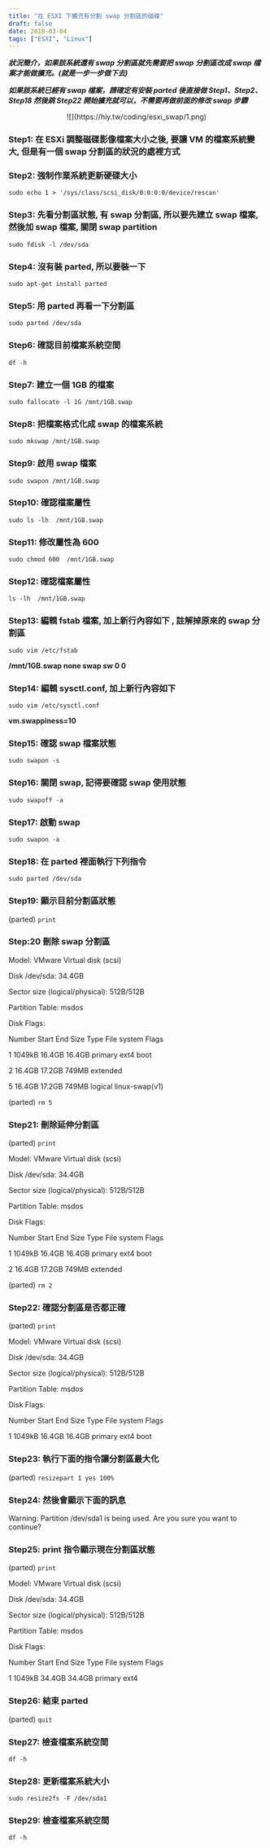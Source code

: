 ```yaml
---
title: "在 ESXI 下擴充有分割 swap 分割區的磁碟"
draft: false
date: 2018-03-04
tags: ["ESXI", "Linux"]
---
```



***狀況簡介，如果該系統還有 swap 分割區就先需要把 swap 分割區改成 swap 檔案才能做擴充。(就是一步一步做下去)***

***如果該系統已經有 swap 檔案，請確定有安裝 parted 後直接做 Step1、Step2、Step18 然後跳 Step22 開始擴充就可以，不需要再做前面的修改 swap 步驟***


<!--more-->

<center>
![](https://hiy.tw/coding/esxi_swap/1.png)
</center>

### Step1: 在 ESXi 調整磁碟影像檔案大小之後, 要讓 VM 的檔案系統變大, 但是有一個 swap 分割區的狀況的處裡方式


### Step2:  強制作業系統更新硬碟大小

`sudo echo 1 > '/sys/class/scsi_disk/0:0:0:0/device/rescan'`


### Step3: 先看分割區狀態, 有 swap 分割區, 所以要先建立 swap 檔案, 然後加 swap 檔案, 關閉 swap partition
`sudo fdisk -l /dev/sda`


### Step4: 沒有裝 parted, 所以要裝一下
`sudo apt-get install parted`


### Step5: 用 parted 再看一下分割區
`sudo parted /dev/sda`




### Step6: 確認目前檔案系統空間
`df -h`


### Step7: 建立一個 1GB 的檔案
`sudo fallocate -l 1G /mnt/1GB.swap`


### Step8: 把檔案格式化成 swap 的檔案系統
`sudo mkswap /mnt/1GB.swap`


### Step9: 啟用 swap 檔案
`sudo swapon /mnt/1GB.swap`


### Step10: 確認檔案屬性
`sudo ls -lh  /mnt/1GB.swap`


### Step11: 修改屬性為 600
`sudo chmod 600  /mnt/1GB.swap`


### Step12: 確認檔案屬性
`ls -lh  /mnt/1GB.swap`




### Step13: 編輯 fstab 檔案, 加上新行內容如下 , 註解掉原來的 swap 分割區
`sudo vim /etc/fstab`

**/mnt/1GB.swap  none  swap  sw 0  0**



### Step14: 編輯 sysctl.conf, 加上新行內容如下
`sudo vim /etc/sysctl.conf`

**vm.swappiness=10**



### Step15: 確認 swap 檔案狀態
`sudo swapon -s`


### Step16: 關閉 swap, 記得要確認 swap 使用狀態
`sudo swapoff -a`


### Step17: 啟動 swap
`sudo swapon -a`


### Step18: 在 parted 裡面執行下列指令
`sudo parted /dev/sda`


### Step19: 顯示目前分割區狀態
(parted) `print`


### Step:20 刪除 swap 分割區
Model: VMware Virtual disk (scsi)

Disk /dev/sda: 34.4GB

Sector size (logical/physical): 512B/512B

Partition Table: msdos

Disk Flags:


Number  Start   End     Size    Type      File system     Flags

 1      1049kB  16.4GB  16.4GB  primary   ext4            boot

 2      16.4GB  17.2GB  749MB   extended

 5      16.4GB  17.2GB  749MB   logical   linux-swap(v1)


(parted) `rm 5`


### Step21: 刪除延伸分割區
(parted) `print`

Model: VMware Virtual disk (scsi)

Disk /dev/sda: 34.4GB

Sector size (logical/physical): 512B/512B

Partition Table: msdos

Disk Flags:


Number  Start   End     Size    Type      File system  Flags

 1      1049kB  16.4GB  16.4GB  primary   ext4         boot

 2      16.4GB  17.2GB  749MB   extended


(parted) `rm 2`


### Step22: 確認分割區是否都正確
(parted) `print`

Model: VMware Virtual disk (scsi)

Disk /dev/sda: 34.4GB

Sector size (logical/physical): 512B/512B

Partition Table: msdos

Disk Flags:


Number  Start   End     Size    Type     File system  Flags

 1      1049kB  16.4GB  16.4GB  primary  ext4         boot


### Step23: 執行下面的指令讓分割區最大化
(parted) `resizepart 1 yes 100%`


### Step24: 然後會顯示下面的訊息
Warning: Partition /dev/sda1 is being used. Are you sure you want to continue?


### Step25: print 指令顯示現在分割區狀態
(parted) `print`

Model: VMware Virtual disk (scsi)

Disk /dev/sda: 34.4GB

Sector size (logical/physical): 512B/512B

Partition Table: msdos

Disk Flags:


Number  Start   End     Size    Type     File system  Flags

 1      1049kB  34.4GB  34.4GB  primary  ext4         

 

### Step26: 結束 parted
(parted) `quit`


### Step27: 檢查檔案系統空間
`df -h`


### Step28: 更新檔案系統大小
`sudo resize2fs -F /dev/sda1`


### Step29: 檢查檔案系統空間
`df -h`



